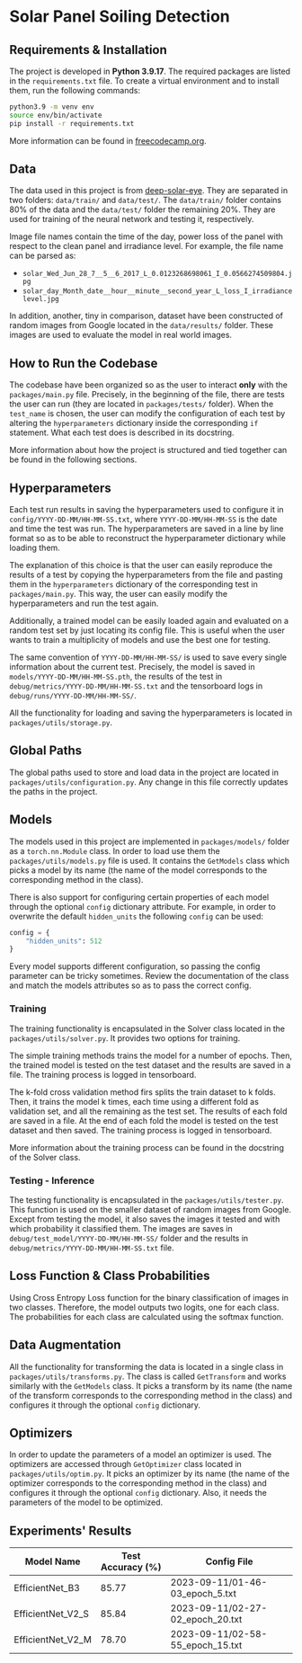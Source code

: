 # Solar Panel Soiling Detection

## Requirements & Installation

The project is developed in **Python 3.9.17**. The required packages are listed in the `requirements.txt` file. To create a virtual environment and to install them, run the following commands:

```bash
python3.9 -m venv env
source env/bin/activate
pip install -r requirements.txt
```

More information can be found in [freecodecamp.org](https://www.freecodecamp.org/news/how-to-setup-virtual-environments-in-python/).

## Data

The data used in this project is from [deep-solar-eye](https://deep-solar-eye.github.io). They are separated in two folders: `data/train/` and `data/test/`. The `data/train/` folder contains 80% of the data and the `data/test/` folder the remaining 20%. They are used for training of the neural network and testing it, respectively.

Image file names contain the time of the day, power loss of the panel with respect to the clean panel and irradiance level. For example, the file name can be parsed as:

- `solar_Wed_Jun_28_7__5__6_2017_L_0.0123268698061_I_0.0566274509804.jpg`
- `solar_day_Month_date__hour__minute__second_year_L_loss_I_irradiancelevel.jpg`

In addition, another, tiny in comparison, dataset have been constructed of random images from Google located in the `data/results/` folder. These images are used to evaluate the model in real world images.

## How to Run the Codebase

The codebase have been organized so as the user to interact **only** with the `packages/main.py` file. Precisely, in the beginning of the file, there are tests the user can run (they are located in `packages/tests/` folder). When the `test_name` is chosen, the user can modify the configuration of each test by altering the `hyperparameters` dictionary inside the corresponding `if` statement. What each test does is described in its docstring.

More information about how the project is structured and tied together can be found in the following sections.

## Hyperparameters

Each test run results in saving the hyperparameters used to configure it in `config/YYYY-DD-MM/HH-MM-SS.txt`, where `YYYY-DD-MM/HH-MM-SS` is the date and time the test was run. The hyperparameters are saved in a line by line format so as to be able to reconstruct the hyperparameter dictionary while loading them.

The explanation of this choice is that the user can easily reproduce the results of a test by copying the hyperparameters from the file and pasting them in the `hyperparameters` dictionary of the corresponding test in `packages/main.py`. This way, the user can easily modify the hyperparameters and run the test again.

Additionally, a trained model can be easily loaded again and evaluated on a random test set by just locating its config file. This is useful when the user wants to train a multiplicity of models and use the best one for testing.

The same convention of `YYYY-DD-MM/HH-MM-SS/` is used to save every single information about the current test. Precisely, the model is saved in `models/YYYY-DD-MM/HH-MM-SS.pth`, the results of the test in `debug/metrics/YYYY-DD-MM/HH-MM-SS.txt` and the tensorboard logs in `debug/runs/YYYY-DD-MM/HH-MM-SS/`.

All the functionality for loading and saving the hyperparameters is located in `packages/utils/storage.py`.

## Global Paths

The global paths used to store and load data in the project are located in `packages/utils/configuration.py`. Any change in this file correctly updates the paths in the project.

## Models

The models used in this project are implemented in `packages/models/` folder as a `torch.nn.Module` class. In order to load use them the `packages/utils/models.py` file is used. It contains the `GetModels` class which picks a model by its name (the name of the model corresponds to the corresponding method in the class).

There is also support for configuring certain properties of each model through the optional `config` dictionary attribute. For example, in order to overwrite the default `hidden_units` the following `config` can be used:

```python
config = {
    "hidden_units": 512
}
```

Every model supports different configuration, so passing the config parameter can be tricky sometimes. Review the documentation of the class and match the models attributes so as to pass the correct config.

### Training

The training functionality is encapsulated in the Solver class located in the `packages/utils/solver.py`. It provides two options for training.

The simple training methods trains the model for a number of epochs. Then, the trained model is tested on the test dataset and the results are saved in a file. The training process is logged in tensorboard.

The k-fold cross validation method firs splits the train dataset to k folds. Then, it trains the model k times, each time using a different fold as validation set, and all the remaining as the test set. The results of each fold are saved in a file. At the end of each fold the model is tested on the test dataset and then saved. The training process is logged in tensorboard.

More information about the training process can be found in the docstring of the Solver class.

### Testing - Inference

The testing functionality is encapsulated in the `packages/utils/tester.py`. This function is used on the smaller dataset of random images from Google. Except from testing the model, it also saves the images it tested and with which probability it classified them. The images are saves in `debug/test_model/YYYY-DD-MM/HH-MM-SS/` folder and the results in `debug/metrics/YYYY-DD-MM/HH-MM-SS.txt` file.

## Loss Function & Class Probabilities

Using Cross Entropy Loss function for the binary classification of images in two classes. Therefore, the
model outputs two logits, one for each class. The probabilities for each class are calculated using the
softmax function.

## Data Augmentation

All the functionality for transforming the data is located in a single class in `packages/utils/transforms.py`. The class is called `GetTransform` and works similarly with the `GetModels` class. It picks a transform by its name (the name of the transform corresponds to the corresponding method in the class) and configures it through the optional `config` dictionary.

## Optimizers

In order to update the parameters of a model an optimizer is used. The optimizers are accessed through `GetOptimizer` class located in `packages/utils/optim.py`. It picks an optimizer by its name (the name of the optimizer corresponds to the corresponding method in the class) and configures it through the optional `config` dictionary. Also, it needs the parameters of the model to be optimized.

## Experiments' Results

| Model Name        | Test Accuracy (%) | Config File                      |
| ----------------- | ----------------- | -------------------------------- |
| EfficientNet_B3   | 85.77             | 2023-09-11/01-46-03_epoch_5.txt  |
| EfficientNet_V2_S | 85.84             | 2023-09-11/02-27-02_epoch_20.txt |
| EfficientNet_V2_M | 78.70             | 2023-09-11/02-58-55_epoch_15.txt |

<!-- | ResNet18        | 78.03             | 2023-09-06/02-46-28.txt | -->
<!-- | ResNet34        | 81.36             | 2023-09-06/22-54-45.txt | -->
<!-- | EfficientNet_B0 | 86.98             | 2023-09-10/13-38-13.txt | -->
<!-- | EfficientNet_B1 | 88.37             | 2023-09-10/21-19-35.txt | -->
<!-- | EfficientNet_B2 | 84.89             | 2023-09-10/22-15-26.txt | -->
<!-- | EfficientNet_B6 | 89.27             | 2023-09-11/01-46-03.txt | -->
